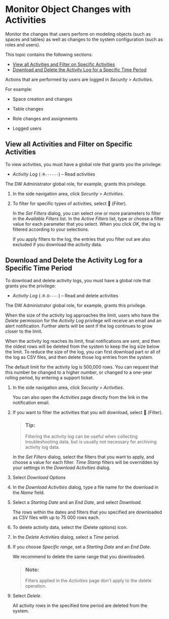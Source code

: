 <!-- loio08e607c58e5343bd9c0287e7e22c452a -->

<link rel="stylesheet" type="text/css" href="../css/sap-icons.css"/>

# Monitor Object Changes with Activities

Monitor the changes that users perform on modeling objects \(such as spaces and tables\) as well as changes to the system configuration \(such as roles and users\).

This topic contains the following sections:

-   [View all Activities and Filter on Specific Activities](monitor-object-changes-with-activities-08e607c.md#loio08e607c58e5343bd9c0287e7e22c452a__section_azg_szx_mdc)
-   [Download and Delete the Activity Log for a Specific Time Period](monitor-object-changes-with-activities-08e607c.md#loio08e607c58e5343bd9c0287e7e22c452a__section_wbw_szx_mdc)

Actions that are performed by users are logged in *Security* \> *Activities*.

For example:

-   Space creation and changes

-   Table changes

-   Role changes and assignments

-   Logged users




<a name="loio08e607c58e5343bd9c0287e7e22c452a__section_azg_szx_mdc"/>

## View all Activities and Filter on Specific Activities

To view activities, you must have a global role that grants you the privilege:

-   *Activity Log* \(`-R------`\) – Read activities


The DW Administrator global role, for example, grants this privilege.

1.  In the side navigation area, click *Security* \> *Activities*.

2.  To filter for specific types of activities, select <span class="FPA-icons-V3"></span> \(Filter\).

    In the *Set Filters* dialog, you can select one or more parameters to filter in the *Available Filters* list. In the *Active Filters* list, type or choose a filter value for each parameter that you select. When you click *OK*, the log is filtered according to your selections.

    If you apply filters to the log, the entries that you filter out are also excluded if you download the activity data.




<a name="loio08e607c58e5343bd9c0287e7e22c452a__section_wbw_szx_mdc"/>

## Download and Delete the Activity Log for a Specific Time Period

To download and delete activity logs, you must have a global role that grants you the privilege:

-   *Activity Log* \(`-R-D----`\) – Read and delete activities


The DW Administrator global role, for example, grants this privilege.

When the size of the activity log approaches the limit, users who have the *Delete* permission for the *Activity Log* privilege will receive an email and an alert notification. Further alerts will be sent if the log continues to grow closer to the limit.

When the activity log reaches its limit, final notifications are sent, and then the oldest rows will be deleted from the system to keep the log size below the limit. To reduce the size of the log, you can first download part or all of the log as CSV files, and then delete those log entries from the system.

The default limit for the activity log is 500,000 rows. You can request that this number be changed to a higher number, or changed to a one-year rolling period, by entering a support ticket.

1.  In the side navigation area, click *Security* \> *Activities*.

    You can also open the *Activities* page directly from the link in the notification email.

2.  If you want to filter the activities that you will download, select <span class="FPA-icons-V3"></span> \(Filter\).

    > ### Tip:  
    > Filtering the activity log can be useful when collecting troubleshooting data, but is usually not necessary for archiving activity log data.

    In the *Set Filters* dialog, select the filters that you want to apply, and choose a value for each filter. *Time Stamp* filters will be overridden by your settings in the *Download Activities* dialog.

3.  Select *Download Options*

4.  In the *Download Activities* dialog, type a file name for the download in the *Name* field.

5.  Select a *Starting Date* and an *End Date*, and select *Download*.

    The rows within the dates and filters that you specified are downloaded as CSV files with up to 75 000 rows each.

6.  To delete activity data, select the \(Delete options\) icon.

7.  In the *Delete Activities* dialog, select a *Time* period.

8.  If you choose *Specific range*, set a *Starting Date* and an *End Date*.

    We recommend to delete the same range that you downloaded.

    > ### Note:  
    > Filters applied in the *Activities* page don't apply to the delete operation.

9.  Select *Delete*.

    All activity rows in the specified time period are deleted from the system.


